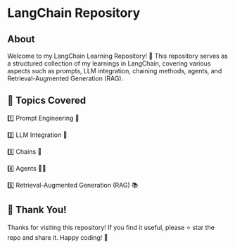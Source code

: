 # LangChain Repository

## About
Welcome to my LangChain Learning Repository! 🚀 This repository serves as a structured collection of my learnings in LangChain, covering various aspects such as prompts, LLM integration, chaining methods, agents, and Retrieval-Augmented Generation (RAG).

## 🚀 Topics Covered
1️⃣ Prompt Engineering 📝

2️⃣ LLM Integration 🤖

3️⃣ Chains 🔗

4️⃣ Agents 🕵️‍♂️

5️⃣ Retrieval-Augmented Generation (RAG) 📚


## 🙌 Thank You!  
Thanks for visiting this repository! If you find it useful, please ⭐ star the repo and share it. Happy coding! 🚀  
 



